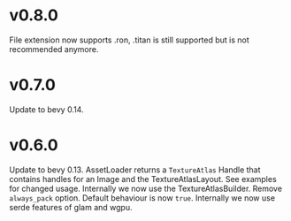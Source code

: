v0.8.0
================================================================================================================================
File extension now supports .ron, .titan is still supported but is not recommended anymore.

v0.7.0
================================================================================================================================
Update to bevy 0.14.

v0.6.0
================================================================================================================================
Update to bevy 0.13.
AssetLoader returns a `TextureAtlas` Handle that contains handles for an Image and the TextureAtlasLayout. See examples for
changed usage.
Internally we now use the TextureAtlasBuilder.
Remove `always_pack` option. Default behaviour is now `true`.
Internally we now use serde features of glam and wgpu.
